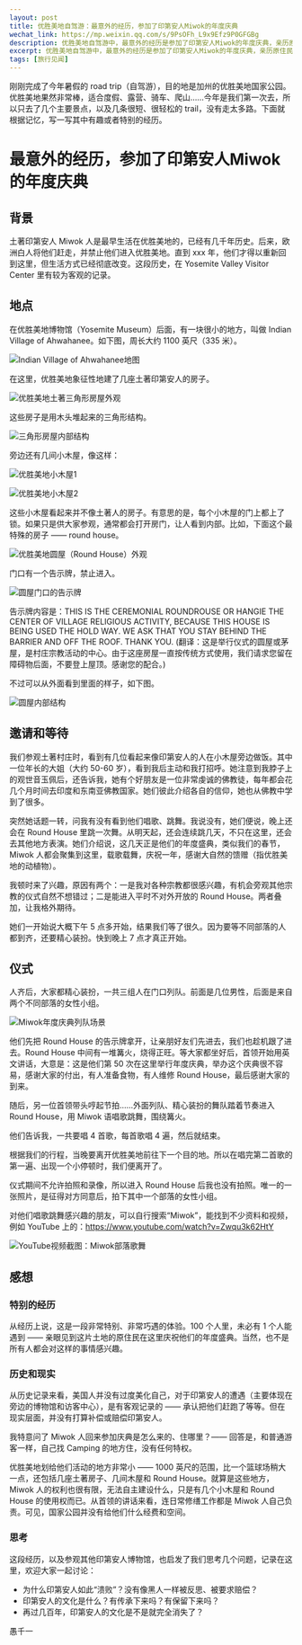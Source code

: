 ```yaml
---
layout: post
title: 优胜美地自驾游：最意外的经历，参加了印第安人Miwok的年度庆典
wechat_link: https://mp.weixin.qq.com/s/9PsOFh_L9x9Efz9P0GFGBg
description: 优胜美地自驾游中，最意外的经历是参加了印第安人Miwok的年度庆典，亲历原住民的歌舞仪式，感受历史与现实的碰撞。
excerpt: 优胜美地自驾游中，最意外的经历是参加了印第安人Miwok的年度庆典，亲历原住民的歌舞仪式，感受历史与现实的碰撞。
tags: [旅行见闻]
---
```


刚刚完成了今年暑假的 road trip（自驾游），目的地是加州的优胜美地国家公园。优胜美地果然非常棒，适合度假、露营、骑车、爬山……今年是我们第一次去，所以只去了几个主要景点，以及几条很短、很轻松的 trail，没有走太多路。下面就根据记忆，写一写其中有趣或者特别的经历。

# 最意外的经历，参加了印第安人Miwok的年度庆典

## 背景

土著印第安人 Miwok 人是最早生活在优胜美地的，已经有几千年历史。后来，欧洲白人将他们赶走，并禁止他们进入优胜美地。直到 xxx 年，他们才得以重新回到这里，但生活方式已经彻底改变。这段历史，在 Yosemite Valley Visitor Center 里有较为客观的记录。

## 地点


在优胜美地博物馆（Yosemite Museum）后面，有一块很小的地方，叫做 Indian Village of Ahwahanee。如下图，周长大约 1100 英尺（335 米）。

![](../images/yosemite-village-map.png "Indian Village of Ahwahanee地图")

在这里，优胜美地象征性地建了几座土著印第安人的房子。

![](../images/yosemite-triangle-house.png "优胜美地土著三角形房屋外观")

这些房子是用木头堆起来的三角形结构。

![](../images/yosemite-triangle-house-inside.png "三角形房屋内部结构")

旁边还有几间小木屋，像这样：

![](../images/yosemite-cabin-1.png "优胜美地小木屋1")

![](../images/yosemite-cabin-2.png "优胜美地小木屋2")

这些小木屋看起来并不像土著人的房子。有意思的是，每个小木屋的门上都上了锁。如果只是供大家参观，通常都会打开房门，让人看到内部。比如，下面这个最特殊的房子 —— round house。

![](../images/yosemite-round-house.png "优胜美地圆屋（Round House）外观")

门口有一个告示牌，禁止进入。

![](../images/yosemite-round-house-sign.png "圆屋门口的告示牌")


告示牌内容是：THIS IS THE CEREMONIAL ROUNDROUSE OR HANGIE THE CENTER OF VILLAGE RELIGIOUS ACTIVITY, BECAUSE THIS HOUSE IS BEING USED THE HOLD WAY. WE ASK THAT YOU STAY BEHIND THE BARRIER AND OFF THE ROOF. THANK YOU. (翻译：这是举行仪式的圆屋或茅屋，是村庄宗教活动的中心。由于这座房屋一直按传统方式使用，我们请求您留在障碍物后面，不要登上屋顶。感谢您的配合。)

不过可以从外面看到里面的样子，如下图。

![](../images/yosemite-round-house-inside.png "圆屋内部结构")

## 邀请和等待


我们参观土著村庄时，看到有几位看起来像印第安人的人在小木屋旁边做饭。其中一位年长的大姐（大约 50-60 岁），看到我后主动和我打招呼。她注意到我脖子上的观世音玉佩后，还告诉我，她有个好朋友是一位非常虔诚的佛教徒，每年都会花几个月时间去印度和东南亚佛教国家。她们彼此介绍各自的信仰，她也从佛教中学到了很多。


突然她话题一转，问我有没有看到他们唱歌、跳舞。我说没有，她们便说，晚上还会在 Round House 里跳一次舞。从明天起，还会连续跳几天，不只在这里，还会去其他地方表演。她们介绍说，这几天正是他们的年度盛典，类似我们的春节，Miwok 人都会聚集到这里，载歌载舞，庆祝一年，感谢大自然的馈赠（指优胜美地的动植物）。


我顿时来了兴趣，原因有两个：一是我对各种宗教都很感兴趣，有机会旁观其他宗教的仪式自然不想错过；二是能进入平时不对外开放的 Round House。两者叠加，让我格外期待。


她们一开始说大概下午 5 点多开始，结果我们等了很久。因为要等不同部落的人都到齐，还要精心装扮。快到晚上 7 点才真正开始。

## 仪式


人齐后，大家都精心装扮，一共三组人在门口列队。前面是几位男性，后面是来自两个不同部落的女性小组。

![](../images/yosemite-ceremony-lineup.png "Miwok年度庆典列队场景")


他们先把 Round House 的告示牌拿开，让亲朋好友们先进去，我们也趁机跟了进去。Round House 中间有一堆篝火，烧得正旺。等大家都坐好后，首领开始用英文讲话，大意是：这是他们第 50 次在这里举行年度庆典，举办这个庆典很不容易，感谢大家的付出，有人准备食物，有人维修 Round House，最后感谢大家的到来。


随后，另一位首领带头哼起节拍……外面列队、精心装扮的舞队踏着节奏进入 Round House，用 Miwok 语唱歌跳舞，围绕篝火。


他们告诉我，一共要唱 4 首歌，每首歌唱 4 遍，然后就结束。


根据我们的行程，当晚要离开优胜美地前往下一个目的地。所以在唱完第二首歌的第一遍、出现一个小停顿时，我们便离开了。


仪式期间不允许拍照和录像，所以进入 Round House 后我也没有拍照。唯一的一张照片，是征得对方同意后，拍下其中一个部落的女性小组。


对他们唱歌跳舞感兴趣的朋友，可以自行搜索“Miwok”，能找到不少资料和视频，例如 YouTube 上的：https://www.youtube.com/watch?v=Zwqu3k62HtY 

![](../images/yosemite-miwok-youtube-screenshot.png "YouTube视频截图：Miwok部落歌舞")

## 感想

### 特别的经历


从经历上说，这是一段非常特别、非常巧遇的体验。100 个人里，未必有 1 个人能遇到 —— 亲眼见到这片土地的原住民在这里庆祝他们的年度盛典。当然，也不是所有人都会对这样的事情感兴趣。

### 历史和现实


从历史记录来看，美国人并没有过度美化自己，对于印第安人的遭遇（主要体现在旁边的博物馆和访客中心），是有客观记录的 —— 承认把他们赶跑了等等。但在现实层面，并没有打算补偿或赔偿印第安人。


我特意问了 Miwok 人回来参加庆典是怎么来的、住哪里？—— 回答是，和普通游客一样，自己找 Camping 的地方住，没有任何特权。


优胜美地划给他们活动的地方非常小 —— 1000 英尺的范围，比一个篮球场稍大一点，还包括几座土著房子、几间木屋和 Round House。就算是这些地方，Miwok 人的权利也很有限，无法自主建设什么，只是有几个小木屋和 Round House 的使用权而已。从首领的讲话来看，连日常修缮工作都是 Miwok 人自己负责。可见，国家公园并没有给他们什么经费和空间。

### 思考

这段经历，以及参观其他印第安人博物馆，也启发了我们思考几个问题，记录在这里，欢迎大家一起讨论：

* 为什么印第安人如此“溃败”？没有像黑人一样被反思、被要求赔偿？
* 印第安人的文化是什么？有传承下来吗？有保留下来吗？
* 再过几百年，印第安人的文化是不是就完全消失了？


愚千一

